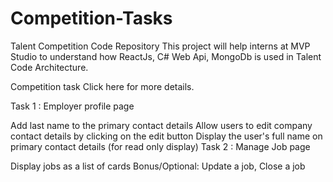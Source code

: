 # Competition-Tasks
Talent Competition Code Repository
This project will help interns at MVP Studio to understand how ReactJs, C# Web Api, MongoDb is used in Talent Code Architecture.

Competition task
Click here for more details.

Task 1 : Employer profile page

Add last name to the primary contact details
Allow users to edit company contact details by clicking on the edit button
Display the user's full name on primary contact details (for read only display)
Task 2 : Manage Job page

Display jobs as a list of cards
Bonus/Optional: Update a job, Close a job

